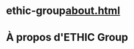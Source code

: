 # ethic-group[about.html](https://github.com/user-attachments/files/22316233/about.html)
<!DOCTYPE html>
<html lang="fr"><head><meta charset="UTF-8"><title>À propos</title><link rel="stylesheet" href="style.css"></head><body><h1>À propos d'ETHIC Group</h1></body></html>
